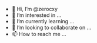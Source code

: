 - 👋 Hi, I’m @zerocxy
- 👀 I’m interested in ...
- 🌱 I’m currently learning ...
- 💞️ I’m looking to collaborate on ...
- 📫 How to reach me ...

<!---
zerocxy/zerocxy is a ✨ special ✨ repository because its `README.md` (this file) appears on your GitHub profile.
You can click the Preview link to take a look at your changes.
--->
